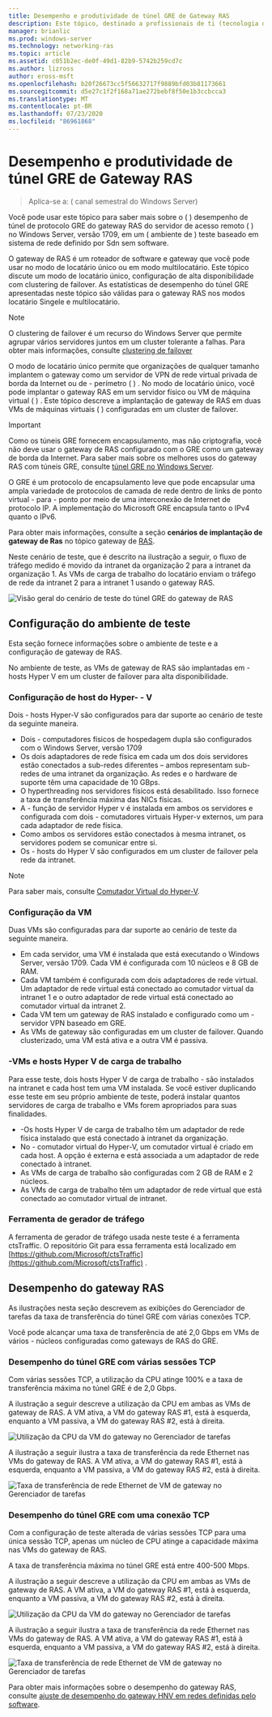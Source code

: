 ```yaml
---
title: Desempenho e produtividade de túnel GRE de Gateway RAS
description: Este tópico, destinado a profissionais de ti (tecnologia da informação), fornece informações de desempenho de taxa de transferência sobre túneis de túnel de roteamento genérico (GRE) do gateway RAS.
manager: brianlic
ms.prod: windows-server
ms.technology: networking-ras
ms.topic: article
ms.assetid: c051b2ec-de0f-49d1-82b9-5742b259cd7c
ms.author: lizross
author: eross-msft
ms.openlocfilehash: b20f26673cc5f56632717f9889bfd03b81173661
ms.sourcegitcommit: d5e27c1f2f168a71ae272bebf8f50e1b3ccbcca3
ms.translationtype: MT
ms.contentlocale: pt-BR
ms.lasthandoff: 07/23/2020
ms.locfileid: "86961868"
---
```

# <a name="ras-gateway-gre-tunnel-throughput-and-performance"></a>Desempenho e produtividade de túnel GRE de Gateway RAS

>Aplica-se a: \( canal semestral do Windows Server\)

Você pode usar este tópico para saber mais sobre o \( \) desempenho de túnel de protocolo GRE do gateway RAS do servidor de acesso remoto \( \) no Windows Server, versão 1709, em um \( ambiente de \) teste baseado em sistema de rede definido por Sdn sem software.

O gateway de RAS é um roteador de software e gateway que você pode usar no modo de locatário único ou em modo multilocatário. Este tópico discute um modo de locatário único, configuração de alta disponibilidade com clustering de failover. As estatísticas de desempenho do túnel GRE apresentadas neste tópico são válidas para o gateway RAS nos modos locatário Singele e multilocatário.

>[!NOTE]
>O clustering de failover é um recurso do Windows Server que permite agrupar vários servidores juntos em um cluster tolerante a falhas. Para obter mais informações, consulte [clustering de failover](../../../failover-clustering/failover-clustering-overview.md)

O modo de locatário único permite que organizações de qualquer tamanho implantem o gateway como um servidor de VPN de rede virtual privada de borda da Internet ou de \- perímetro \( \) . No modo de locatário único, você pode implantar o gateway RAS em um servidor físico ou VM de máquina virtual \( \) . Este tópico descreve a implantação de gateway de RAS em duas VMs de máquinas virtuais \( \) configuradas em um cluster de failover.

>[!IMPORTANT]
>Como os túneis GRE fornecem encapsulamento, mas não criptografia, você não deve usar o gateway de RAS configurado com o GRE como um gateway de borda da Internet. Para saber mais sobre os melhores usos do gateway RAS com túneis GRE, consulte [túnel GRE no Windows Server](gre-tunneling-windows-server.md).

O GRE é um protocolo de encapsulamento leve que pode encapsular uma ampla variedade de protocolos de camada de rede dentro de links de ponto virtual \- para \- ponto por meio de uma interconexão de Internet de protocolo IP. A implementação do Microsoft GRE encapsula tanto o IPv4 quanto o IPv6.

Para obter mais informações, consulte a seção **cenários de implantação de gateway de Ras** no tópico gateway de [RAS](./ras-gateway.md#bkmk_deploy). 

Neste cenário de teste, que é descrito na ilustração a seguir, o fluxo de tráfego medido é movido da intranet da organização 2 para a intranet da organização 1. As VMs de carga de trabalho do locatário enviam o tráfego de rede da intranet 2 para a intranet 1 usando o gateway RAS.

![Visão geral do cenário de teste do túnel GRE do gateway de RAS](../../media/GRE-Tunnel-Perf/Gre-Infrastructure.jpg)

## <a name="test-environment-configuration"></a>Configuração do ambiente de teste

Esta seção fornece informações sobre o ambiente de teste e a configuração de gateway de RAS.

No ambiente de teste, as VMs de gateway de RAS são implantadas em \- hosts Hyper V em um cluster de failover para alta disponibilidade.

### <a name="hyper-v-host-configuration"></a>Configuração de host do Hyper- \- V

Dois \- hosts Hyper-V são configurados para dar suporte ao cenário de teste da seguinte maneira. 

- Dois \- computadores físicos de hospedagem dupla são configurados com o Windows Server, versão 1709
- Os dois adaptadores de rede física em cada um dos dois servidores estão conectados a sub-redes diferentes – ambos representam sub-redes de uma intranet da organização. As redes e o hardware de suporte têm uma capacidade de 10 GBps.
- O hyperthreading nos servidores físicos está desabilitado. Isso fornece a taxa de transferência máxima das NICs físicas.
- A \- função de servidor Hyper v é instalada em ambos os servidores e configurada com dois \- comutadores virtuais Hyper-v externos, um para cada adaptador de rede física.
- Como ambos os servidores estão conectados à mesma intranet, os servidores podem se comunicar entre si.
- Os \- hosts do Hyper V são configurados em um cluster de failover pela rede da intranet. 

>[!NOTE]
>Para saber mais, consulte [Comutador Virtual do Hyper-V](../../../virtualization/hyper-v-virtual-switch/hyper-v-virtual-switch.md).

### <a name="vm-configuration"></a>Configuração da VM

Duas VMs são configuradas para dar suporte ao cenário de teste da seguinte maneira.

- Em cada servidor, uma VM é instalada que está executando o Windows Server, versão 1709. Cada VM é configurada com 10 núcleos e 8 GB de RAM.
- Cada VM também é configurada com dois adaptadores de rede virtual. Um adaptador de rede virtual está conectado ao comutador virtual da intranet 1 e o outro adaptador de rede virtual está conectado ao comutador virtual da intranet 2.
- Cada VM tem um gateway de RAS instalado e configurado como um \- servidor VPN baseado em GRE.
- As VMs de gateway são configuradas em um cluster de failover. Quando clusterizado, uma VM está ativa e a outra VM é passiva.

### <a name="workload-hyper-v-hosts-and-vms"></a>\-VMs e hosts Hyper V de carga de trabalho

Para esse teste, dois hosts Hyper V de carga de trabalho \- são instalados na intranet e cada host tem uma VM instalada. Se você estiver duplicando esse teste em seu próprio ambiente de teste, poderá instalar quantos servidores de carga de trabalho e VMs forem apropriados para suas finalidades.

- \-Os hosts Hyper V de carga de trabalho têm um adaptador de rede física instalado que está conectado à intranet da organização.
- No \- comutador virtual do Hyper-V, um comutador virtual é criado em cada host. A opção é externa e está associada a um adaptador de rede conectado à intranet.
- As VMs de carga de trabalho são configuradas com 2 GB de RAM e 2 núcleos.
- As VMs de carga de trabalho têm um adaptador de rede virtual que está conectado ao comutador virtual de intranet.

### <a name="traffic-generator-tool"></a>Ferramenta de gerador de tráfego

A ferramenta de gerador de tráfego usada neste teste é a ferramenta ctsTraffic. O repositório Git para essa ferramenta está localizado em [https://github.com/Microsoft/ctsTraffic](https://github.com/Microsoft/ctsTraffic) .

## <a name="ras-gateway-performance"></a>Desempenho do gateway RAS

As ilustrações nesta seção descrevem as exibições do Gerenciador de tarefas da taxa de transferência do túnel GRE com várias conexões TCP.

Você pode alcançar uma taxa de transferência de até 2,0 Gbps em VMs de vários \- núcleos configuradas como gateways de RAS do GRE.

### <a name="gre-tunnel-performance-with-multiple-tcp-sessions"></a>Desempenho do túnel GRE com várias sessões TCP

Com várias sessões TCP, a utilização da CPU atinge 100% e a taxa de transferência máxima no túnel GRE é de 2,0 Gbps.

A ilustração a seguir descreve a utilização da CPU em ambas as VMs de gateway de RAS. A VM ativa, a VM do gateway RAS #1, está à esquerda, enquanto a VM passiva, a VM do gateway RAS #2, está à direita.

![Utilização da CPU da VM do gateway no Gerenciador de tarefas](../../media/GRE-Tunnel-Perf/Gre-Tunnel-01.jpg)

A ilustração a seguir ilustra a taxa de transferência da rede Ethernet nas VMs do gateway de RAS. A VM ativa, a VM do gateway RAS #1, está à esquerda, enquanto a VM passiva, a VM do gateway RAS #2, está à direita.

![Taxa de transferência de rede Ethernet de VM de gateway no Gerenciador de tarefas](../../media/GRE-Tunnel-Perf/Gre-Tunnel-02.jpg)


### <a name="gre-tunnel-performance-with-one-tcp-connection"></a>Desempenho do túnel GRE com uma conexão TCP

Com a configuração de teste alterada de várias sessões TCP para uma única sessão TCP, apenas um núcleo de CPU atinge a capacidade máxima nas VMs do gateway de RAS.

A taxa de transferência máxima no túnel GRE está entre 400-500 Mbps.

A ilustração a seguir descreve a utilização da CPU em ambas as VMs de gateway de RAS. A VM ativa, a VM do gateway RAS #1, está à esquerda, enquanto a VM passiva, a VM do gateway RAS #2, está à direita.

![Utilização da CPU da VM do gateway no Gerenciador de tarefas](../../media/GRE-Tunnel-Perf/Gre-Tunnel-03.jpg)


A ilustração a seguir ilustra a taxa de transferência da rede Ethernet nas VMs do gateway de RAS. A VM ativa, a VM do gateway RAS #1, está à esquerda, enquanto a VM passiva, a VM do gateway RAS #2, está à direita.

![Taxa de transferência de rede Ethernet de VM de gateway no Gerenciador de tarefas](../../media/GRE-Tunnel-Perf/Gre-Tunnel-04.jpg)

Para obter mais informações sobre o desempenho do gateway RAS, consulte [ajuste de desempenho do gateway HNV em redes definidas pelo software](../../../administration/performance-tuning/subsystem/software-defined-networking/hnv-gateway-performance.md).
